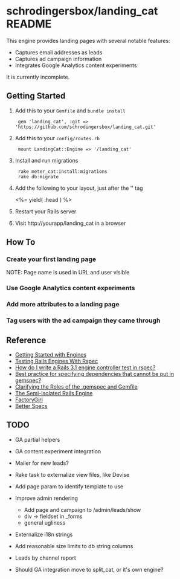 # schrodingersbox/landing_cat README

This engine provides landing pages with several notable features:
  * Captures email addresses as leads
  * Captures ad campaign information
  * Integrates Google Analytics content experiments

It is currently incomplete.

## Getting Started

1. Add this to your `Gemfile` and `bundle install`

		gem 'landing_cat', :git => 'https://github.com/schrodingersbox/landing_cat.git'

2. Add this to your `config/routes.rb`

		mount LandingCat::Engine => '/landing_cat'

3. Install and run migrations

        rake meter_cat:install:migrations
        rake db:migrate

4. Add the following to your layout, just after the '<head>' tag

    <%= yield( :head ) %>

5. Restart your Rails server

6.  Visit http://yourapp/landing_cat in a browser

## How To

### Create your first landing page

NOTE: Page name is used in URL and user visible

### Use Google Analytics content experiments

### Add more attributes to a landing page

### Tag users with the ad campaign they came through

## Reference

 * [Getting Started with Engines](http://edgeguides.rubyonrails.org/engines.html)
 * [Testing Rails Engines With Rspec](http://whilefalse.net/2012/01/25/testing-rails-engines-rspec/)
 * [How do I write a Rails 3.1 engine controller test in rspec?](http://stackoverflow.com/questions/5200654/how-do-i-write-a-rails-3-1-engine-controller-test-in-rspec)
 * [Best practice for specifying dependencies that cannot be put in gemspec?](https://groups.google.com/forum/?fromgroups=#!topic/ruby-bundler/U7FMRAl3nJE)
 * [Clarifying the Roles of the .gemspec and Gemfile](http://yehudakatz.com/2010/12/16/clarifying-the-roles-of-the-gemspec-and-gemfile/)
 * [The Semi-Isolated Rails Engine](http://bibwild.wordpress.com/2012/05/10/the-semi-isolated-rails-engine/)
 * [FactoryGirl](https://github.com/thoughtbot/factory_girl)
 * [Better Specs](http://betterspecs.org)

## TODO

* GA partial helpers
* GA content experiment integration

* Mailer for new leads?

* Rake task to externalize view files, like Devise

* Add page param to identify template to use

* Improve admin rendering
  * Add page and campaign to /admin/leads/show
  * div -> fieldset in _forms
  * general ugliness
* Externalize i18n strings
* Add reasonable size limits to db string columns

* Leads by channel report

* Should GA integration move to split_cat, or it's own engine?